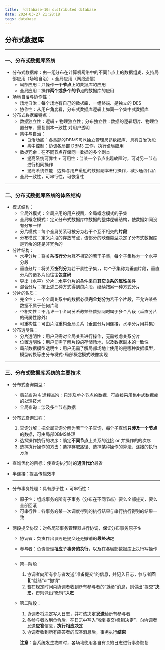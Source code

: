 ```yaml
---
title: 『database-10』distributed database
date: 2024-03-27 21:28:18
tags: database
---
```


## 分布式数据库

---

### 一、分布式数据库系统

- 分布式数据库：由一组分布在计算机网络中的不同节点上的数据组成，支持局部应用（场地自治）+ 全局应用（网络通信）
  - 局部应用：只操作**一个节点**上的数据库的应用
  - 全局应用：操作**两个或多个的节点**的数据库的应用
- 场地自治与协作性：
  - 场地自治：每个场地有自己的数据库，一组终端、是独立的 DBS
  - 协作性：从用户角度看，分布式数据库逻辑上如同一个集中式数据库
- 分布式数据库特点：
  - 数据独立性：逻辑 + 物理独立性；分布独立性：数据的逻辑切片、物理位置分布、重复副本一致性 对用户透明
  - 集中与自治：
    - 自治功能：各局部的DBMS可以独立管理局部数据库，具有自治功能
    - 集中控制：协调各局部 DBMS 工作，执行全局应用
  - 数据冗余：在不同节点存储同一数据的多个副本
    - 提高系统可靠性 + 可用性：当某一个节点出现故障时，可对另一节点进行相同操作
    - 提高系统性能：选择与用户最近的数据副本进行操作，减少通信代价
  - 全局一致性，可串行性，可恢复性

---

### 二、分布式数据库系统的体系结构

- 模式结构：
  - 全局外模式：全局应用的用户视图，全局概念模式的子集
  - 全局概念模式：定义分布式数据库中数据的整体逻辑结构，使数据如同没有分布一样
  - 分片模式：每个全局关系可被分为若干个互不相交的**片段**
  - 分布模式：定义片段的存放节点，该部分的映像类型决定了分布式数据库是冗余的还是非冗余的
- 分片结构：
  - 水平分片：将关系**按行分**为互不相交的若干子集，每个子集称为一个水平分段
  - 垂直分片：将关系**按列分**为若干属性子集，，每个子集称为垂直片段，垂直分片的诸多片段往往**包含码**
  - 导出（水平）分片：水平分片的条件来自**其它关系的属性**条件
  - 混合分片：按上述三种方式得到的片段，继续按另一种方式分片
- 分片的性质：
  - 完全性：一个全局关系中的数据必须**完全划分**为若干个片段，不允许某些数据不属于任何片段
  - 不相交性：不允许一个全局关系的某些数据同时属于多个片段（垂直分片的码属性除外）
  - 可重构性：可由片段重构全局关系（垂直分片用连接，水平分片用并集）
- 分布透明性：
  - 分片透明性：用户只需对全局关系进行操作，无需考虑关系分片
  - 位置透明性：用户无需了解片段的存储场地，以及数据副本的一致性
  - 局部数据模型透明性：用户无需了解局部场地上使用的是哪种数据模型，模型转换等由分布模式-局部概念模式映像实现

---

### 三、分布式数据库系统的主要技术

- 分布式查询类型：

  - 局部查询 & 远程查询：只涉及单个节点的数据，可直接采用集中式数据库的处理技术
  - 全局查询：涉及多个节点数据

- 分布式查询过程：

  1. 查询分解：把全局查询分解为若干个子查询，每个子查询**只涉及一个节点**的数据，可由局部DBMS处理
  2. 选择操作执行的次序：确定**不同节点**上关系的连接 or 并操作的的次序
  3. 选择执行操作的方法：选择存取路径、选择某种操作的算法、连接的执行方法

- 查询优化的目标：使查询执行时的**通信代价**最省

- 半连接：提高传输效率

  ---

- 分布事务处理：具有原子性 + 可串行性：

  - 原子性：组成事务的所有子事务（分布在不同节点）要么全部提交，要么全部回滚
  - 可串行性：各事务的某一次调度得到的执行结果与串行执行得到的结果一致

- 两段提交协议：对各局部事务管理器进行协调，保证分布事务原子性

  - 协调者：负责作出事务是提交还是撤销的**最终决定**

  - 参与者：负责管理**相应子事务的执行**，以及在各局部数据库上执行写操作

    ---

  - 第一阶段：

    1. 协调者向所有参与者发送“准备提交”的信息，并记入日志，参与者**回复**“就绪”or“撤销”
    2. 若在规定时间内协调者收到所有参与者的“就绪”消息，则做出“提交”**决定**，否则做出“撤销”**决定**

  - 第二阶段：

    1. 协调者将决定写入日志，并将该决定**发送**给所有参与者
    2. 各参与者收到命令后，在日志中写入“收到提交/撤销决定”，向协调者发送**应答**信息，**执行相应决定**
    3. 协调者收到所有应答者的应答消息后，事务执行**结束**

    **注意**：当系统发生故障时，各场地使用各自有关的日志进行事务恢复
